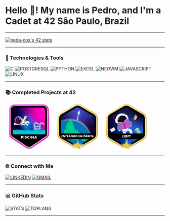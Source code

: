 # Hello 👋! My name is Pedro, and I'm a Cadet at 42 São Paulo, Brazil

---

[![peda-cos's 42 stats](https://badge.mediaplus.ma/colorfulwaves/peda-cos?1337Badge=off&UM6P=off)](https://github.com/oakoudad/badge42)

---

### 🚀 Technologies & Tools

![C](https://img.shields.io/badge/C-00599C?style=for-the-badge&logo=c&logoColor=white)
![POSTGRESQL](https://img.shields.io/badge/PostgreSQL-316192?style=for-the-badge&logo=postgresql&logoColor=white)
![PYTHON](https://img.shields.io/badge/Python-3776AB?style=for-the-badge&logo=python&logoColor=white)
![EXCEL](https://img.shields.io/badge/Microsoft_Excel-217346?style=for-the-badge&logo=microsoft-excel&logoColor=white)
![NEOVIM](https://img.shields.io/badge/NeoVim-%2357A143.svg?&style=for-the-badge&logo=neovim&logoColor=white)
![JAVASCRIPT](https://img.shields.io/badge/JavaScript-F7DF1E?style=for-the-badge&logo=javascript&logoColor=black)
![LINUX](https://img.shields.io/badge/Linux-FCC624?style=for-the-badge&logo=linux&logoColor=black)

---

### 📚 Completed Projects at 42
[![42_PISCINE](./badges/piscina.png)](https://github.com/peda-cos/42_piscine)
[![42_WARMUP](./badges/phase_onem.png)](https://github.com/peda-cos/42_warmup)
[![FT_LIBFT](./badges/libftm.png)](https://github.com/peda-cos/ft_libft)

---

### 🌐 Connect with Me

[![LINKEDIN](https://img.shields.io/badge/LinkedIn-0077B5?style=for-the-badge&logo=linkedin&logoColor=white)](https://www.linkedin.com/in/pedrocsmonteiro)
[![GMAIL](https://img.shields.io/badge/Gmail-D14836?style=for-the-badge&logo=gmail&logoColor=white)](mailto:peda-cos@student.42sp.org.br)

---

### 📊 GitHub Stats

![STATS](https://github-readme-stats.vercel.app/api?username=peda-cos&theme=gruvbox)
![TOPLANG](https://github-readme-stats.vercel.app/api/top-langs/?username=peda-cos&theme=gruvbox)

---
